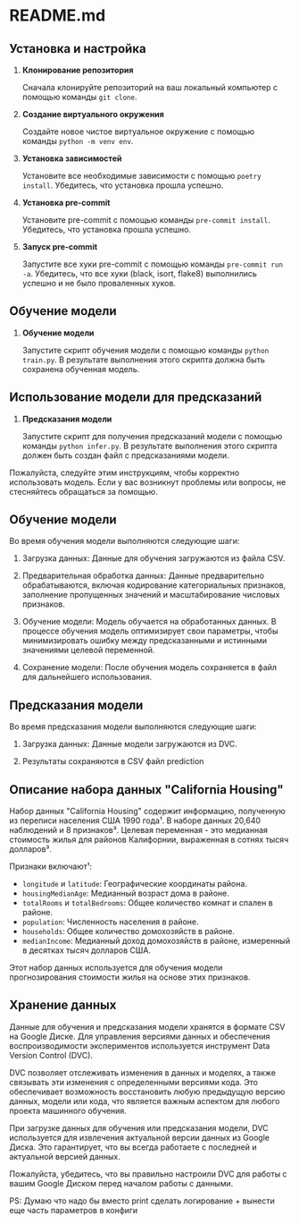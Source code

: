 # README.md

## Установка и настройка

1. **Клонирование репозитория**

    Сначала клонируйте репозиторий на ваш локальный компьютер с помощью команды `git clone`.

2. **Создание виртуального окружения**

    Создайте новое чистое виртуальное окружение с помощью команды `python -m venv env`.

3. **Установка зависимостей**

    Установите все необходимые зависимости с помощью `poetry install`. Убедитесь, что установка прошла успешно.

4. **Установка pre-commit**

    Установите pre-commit с помощью команды `pre-commit install`. Убедитесь, что установка прошла успешно.

5. **Запуск pre-commit**

    Запустите все хуки pre-commit с помощью команды `pre-commit run -a`. Убедитесь, что все хуки (black, isort, flake8) выполнились успешно и не было проваленных хуков.

## Обучение модели

1. **Обучение модели**

    Запустите скрипт обучения модели с помощью команды `python train.py`. В результате выполнения этого скрипта должна быть сохранена обученная модель.

## Использование модели для предсказаний

1. **Предсказания модели**

    Запустите скрипт для получения предсказаний модели с помощью команды `python infer.py`. В результате выполнения этого скрипта должен быть создан файл с предсказаниями модели.

Пожалуйста, следуйте этим инструкциям, чтобы корректно использовать модель. Если у вас возникнут проблемы или вопросы, не стесняйтесь обращаться за помощью.

## Обучение модели

Во время обучения модели выполняются следующие шаги:

1. Загрузка данных: Данные для обучения загружаются из файла CSV. 

2. Предварительная обработка данных: Данные предварительно обрабатываются, включая кодирование категориальных признаков, заполнение пропущенных значений и масштабирование числовых признаков.

3. Обучение модели: Модель обучается на обработанных данных. В процессе обучения модель оптимизирует свои параметры, чтобы минимизировать ошибку между предсказанными и истинными значениями целевой переменной.

4. Сохранение модели: После обучения модель сохраняется в файл для дальнейшего использования.

## Предсказания модели

Во время предсказания модели выполняются следующие шаги:

1. Загрузка данных: Данные модели загружаются из DVC. 

2. Результаты сохраняются в CSV файл prediction


## Описание набора данных "California Housing"

Набор данных "California Housing" содержит информацию, полученную из переписи населения США 1990 года¹. В наборе данных 20,640 наблюдений и 8 признаков³. Целевая переменная - это медианная стоимость жилья для районов Калифорнии, выраженная в сотнях тысяч долларов³. 

Признаки включают¹:

- `longitude` и `latitude`: Географические координаты района.
- `housingMedianAge`: Медианный возраст дома в районе.
- `totalRooms` и `totalBedrooms`: Общее количество комнат и спален в районе.
- `population`: Численность населения в районе.
- `households`: Общее количество домохозяйств в районе.
- `medianIncome`: Медианный доход домохозяйств в районе, измеренный в десятках тысяч долларов США.

Этот набор данных используется для обучения модели прогнозирования стоимости жилья на основе этих признаков.


## Хранение данных

Данные для обучения и предсказания модели хранятся в формате CSV на Google Диске. Для управления версиями данных и обеспечения воспроизводимости экспериментов используется инструмент Data Version Control (DVC). 

DVC позволяет отслеживать изменения в данных и моделях, а также связывать эти изменения с определенными версиями кода. Это обеспечивает возможность восстановить любую предыдущую версию данных, модели или кода, что является важным аспектом для любого проекта машинного обучения. 

При загрузке данных для обучения или предсказания модели, DVC используется для извлечения актуальной версии данных из Google Диска. Это гарантирует, что вы всегда работаете с последней и актуальной версией данных. 

Пожалуйста, убедитесь, что вы правильно настроили DVC для работы с вашим Google Диском перед началом работы с данными.


PS: Думаю что надо бы вместо print сделать логирование + вынести еще часть параметров в конфиги